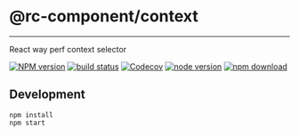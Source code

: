 # @rc-component/context

---

React way perf context selector

[![NPM version][npm-image]][npm-url] [![build status][github-actions-image]][github-actions-url] [![Codecov][codecov-image]][codecov-url] [![node version][node-image]][node-url] [![npm download][download-image]][download-url]

[npm-image]: http://img.shields.io/npm/v/@rc-component/context.svg?style=flat-square
[npm-url]: http://npmjs.org/package/@rc-component/context
[github-actions-image]: https://github.com/react-component/context/workflows/CI/badge.svg
[github-actions-url]: https://github.com/react-component/context/actions
[codecov-image]: https://img.shields.io/codecov/c/github/react-component/context/master.svg?style=flat-square
[codecov-url]: https://app.codecov.io/gh/react-component/context
[node-image]: https://img.shields.io/badge/node.js-%3E=_0.10-green.svg?style=flat-square
[node-url]: http://nodejs.org/download/
[download-image]: https://img.shields.io/npm/dm/@rc-component/context.svg?style=flat-square
[download-url]: https://npmjs.org/package/@rc-component/context

## Development

```
npm install
npm start
```

